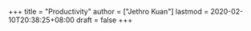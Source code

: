 +++
title = "Productivity"
author = ["Jethro Kuan"]
lastmod = 2020-02-10T20:38:25+08:00
draft = false
+++

